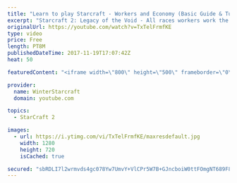 ```yaml
---
title: "Learn to play Starcraft - Workers and Economy (Basic Guide & Tutorial)"
excerpt: "Starcraft 2: Legacy of the Void - All races workers work the same (mule notwithstanding!)  Wiki on mining: http://wiki.teamliquid.net/starcraft2/Mining_Minerals"
originalUrl: https://youtube.com/watch?v=TxTelFrmfKE
type: video
price: Free
length: PT8M
publishedDateTime: 2017-11-19T17:07:42Z
heat: 50

featuredContent: "<iframe width=\"800\" height=\"500\" frameborder=\"0\" src=\"https://www.youtube.com/embed/TxTelFrmfKE\" allow=\"accelerometer; autoplay; encrypted-media; gyroscope; picture-in-picture\" allowfullscreen></iframe>"

provider:
  name: WinterStarcraft
  domain: youtube.com

topics:
  - StarCraft 2

images:
  - url: https://i.ytimg.com/vi/TxTelFrmfKE/maxresdefault.jpg
    width: 1280
    height: 720
    isCached: true

secured: "sbRDLI7l2wrmvds4gc078Yw7UmvY+VlCPr5W7B+GJncboiW0ttFOmgNT689F8VVQjOAwk/LxRgSSg2U4Flch04bHdOsNpO9bYqcF4DV1vT1LLRTGunlkqZqcZW7huL765VRInr7hF45Xl72cxPrIdUIX09PjuA7B90dut2Xv+3QNBw73oxTZuet0oq0YwuLPbva1jpUsq/2bIytz6LzoQYhODlNEQeKPfns2Q9HsdecLpZJPtEusS/HQGtAwarN9lYRYKFrtmMlTUy6tVdv7VjwuVzO/qMW2tvZkk6W2NgU62OkZV9ypK20ewHiRXlOgF/2J54gVwXOa2crDA9OR94DtsmwTtsdf84ThGITfNdvxWp9iq7HvLhXXRk3px4RPVLgcmhACrmcIaF9yNL3uNP81N2lyPRAoHZww8GtEhd0=;0o0Px1lePv7O/gcj+rw2aw=="
---
```



